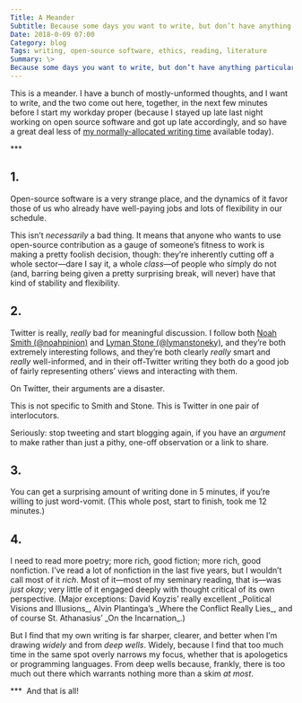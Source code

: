```yaml
---
Title: A Meander
Subtitle: Because some days you want to write, but don’t have anything particularly focused or coherent to say.
Date: 2018-0-09 07:00
Category: blog
Tags: writing, open-source software, ethics, reading, literature
Summary: \>
Because some days you want to write, but don’t have anything particularly focused or coherent to say. So: open-source software, Twitter and blogging, word vomit, and reading widely and deeply.
---
```


This is a meander. I have a bunch of mostly-unformed thoughts, and I want to write, and the two come out here, together, in the next few minutes before I start my workday proper (because I stayed up late last night working on open source software and got up late accordingly, and so have a great deal less of [my normally-allocated writing time](http://www.chriskrycho.com/2017/knowing-your-rhythms.html "“Knowing Your Rhythms”") available today).

*** 
## 1.

Open-source software is a very strange place, and the dynamics of it favor those of us who already have well-paying jobs and lots of flexibility in our schedule.

This isn’t *necessarily* a bad thing. It means that anyone who wants to use open-source contribution as a gauge of someone’s fitness to work is making a pretty foolish decision, though: they’re inherently cutting off a whole sector—dare I say it, a whole *class*—of people who simply do not (and, barring being given a pretty surprising break, will never) have that kind of stability and flexibility.

## 2.

Twitter is really, *really* bad for meaningful discussion. I follow both [Noah Smith (@noahpinion)](https://mobile.twitter.com/noahpinion) and [Lyman Stone (@lymanstoneky)](https://mobile.twitter.com/lymanstoneky), and they’re both extremely interesting follows, and they’re both clearly *really* smart and *really* well-informed, and in their off-Twitter writing they both do a good job of fairly representing others’ views and interacting with them.

On Twitter, their arguments are a disaster.

This is not specific to Smith and Stone. This is Twitter in one pair of interlocutors.

Seriously: stop tweeting and start blogging again, if you have an *argument* to make rather than just a pithy, one-off observation or a link to share.

## 3.

You can get a surprising amount of writing done in 5 minutes, if you’re willing to just word-vomit. (This whole post, start to finish, took me 12 minutes.)

## 4.

I need to read more poetry; more rich, good fiction; more rich, good nonfiction. I’ve read a lot of nonfiction in the last five years, but I wouldn’t call most of it *rich*. Most of it—most of my seminary reading, that is—was *just okay*; very little of it engaged deeply with thought critical of its own perspective. (Major exceptions: David Koyzis’ really excellent \_Political Visions and Illusions\_, Alvin Plantinga’s \_Where the Conflict Really Lies\_, and of course St. Athanasius’ \_On the Incarnation\_.)

But I find that my own writing is far sharper, clearer, and better when I’m drawing *widely* and from *deep wells*. Widely, because I find that too much time in the same spot overly narrows my focus, whether that is apologetics or programming languages. From deep wells because, frankly, there is too much out there which warrants nothing more than a skim *at most*.

*** 
And that is all!
